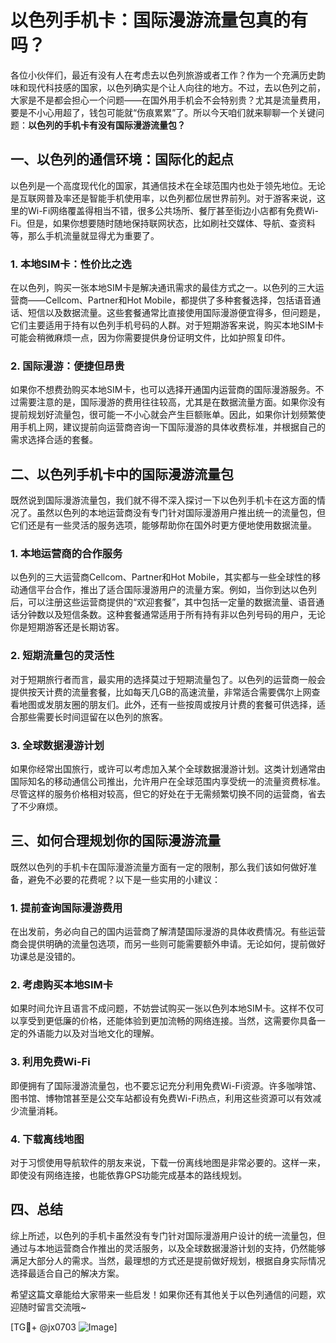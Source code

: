 # 以色列手机卡：国际漫游流量包真的有吗？

各位小伙伴们，最近有没有人在考虑去以色列旅游或者工作？作为一个充满历史韵味和现代科技感的国家，以色列确实是个让人向往的地方。不过，去以色列之前，大家是不是都会担心一个问题——在国外用手机会不会特别贵？尤其是流量费用，要是不小心用超了，钱包可能就“伤痕累累”了。所以今天咱们就来聊聊一个关键问题：**以色列的手机卡有没有国际漫游流量包？**

## 一、以色列的通信环境：国际化的起点

以色列是一个高度现代化的国家，其通信技术在全球范围内也处于领先地位。无论是互联网普及率还是智能手机使用率，以色列都位居世界前列。对于游客来说，这里的Wi-Fi网络覆盖得相当不错，很多公共场所、餐厅甚至街边小店都有免费Wi-Fi。但是，如果你想要随时随地保持联网状态，比如刷社交媒体、导航、查资料等，那么手机流量就显得尤为重要了。

### 1. 本地SIM卡：性价比之选
在以色列，购买一张本地SIM卡是解决通讯需求的最佳方式之一。以色列的三大运营商——Cellcom、Partner和Hot Mobile，都提供了多种套餐选择，包括语音通话、短信以及数据流量。这些套餐通常比直接使用国际漫游便宜得多，但问题是，它们主要适用于持有以色列手机号码的人群。对于短期游客来说，购买本地SIM卡可能会稍微麻烦一点，因为你需要提供身份证明文件，比如护照复印件。

### 2. 国际漫游：便捷但昂贵
如果你不想费劲购买本地SIM卡，也可以选择开通国内运营商的国际漫游服务。不过需要注意的是，国际漫游的费用往往较高，尤其是在数据流量方面。如果你没有提前规划好流量包，很可能一不小心就会产生巨额账单。因此，如果你计划频繁使用手机上网，建议提前向运营商咨询一下国际漫游的具体收费标准，并根据自己的需求选择合适的套餐。

## 二、以色列手机卡中的国际漫游流量包

既然说到国际漫游流量包，我们就不得不深入探讨一下以色列手机卡在这方面的情况了。虽然以色列的本地运营商没有专门针对国际漫游用户推出统一的流量包，但它们还是有一些灵活的服务选项，能够帮助你在国外时更方便地使用数据流量。

### 1. 本地运营商的合作服务
以色列的三大运营商Cellcom、Partner和Hot Mobile，其实都与一些全球性的移动通信平台合作，推出了适合国际漫游用户的流量方案。例如，当你到达以色列后，可以注册这些运营商提供的“欢迎套餐”，其中包括一定量的数据流量、语音通话分钟数以及短信条数。这种套餐通常适用于所有持有非以色列号码的用户，无论你是短期游客还是长期访客。

### 2. 短期流量包的灵活性
对于短期旅行者而言，最实用的选择莫过于短期流量包了。以色列的运营商一般会提供按天计费的流量套餐，比如每天几GB的高速流量，非常适合需要偶尔上网查看地图或发朋友圈的朋友们。此外，还有一些按周或按月计费的套餐可供选择，适合那些需要长时间逗留在以色列的旅客。

### 3. 全球数据漫游计划
如果你经常出国旅行，或许可以考虑加入某个全球数据漫游计划。这类计划通常由国际知名的移动通信公司推出，允许用户在全球范围内享受统一的流量资费标准。尽管这样的服务价格相对较高，但它的好处在于无需频繁切换不同的运营商，省去了不少麻烦。

## 三、如何合理规划你的国际漫游流量

既然以色列的手机卡在国际漫游流量方面有一定的限制，那么我们该如何做好准备，避免不必要的花费呢？以下是一些实用的小建议：

### 1. 提前查询国际漫游费用
在出发前，务必向自己的国内运营商了解清楚国际漫游的具体收费情况。有些运营商会提供明确的流量包选项，而另一些则可能需要额外申请。无论如何，提前做好功课总是没错的。

### 2. 考虑购买本地SIM卡
如果时间允许且语言不成问题，不妨尝试购买一张以色列本地SIM卡。这样不仅可以享受到更低廉的价格，还能体验到更加流畅的网络连接。当然，这需要你具备一定的外语能力以及对当地文化的理解。

### 3. 利用免费Wi-Fi
即便拥有了国际漫游流量包，也不要忘记充分利用免费Wi-Fi资源。许多咖啡馆、图书馆、博物馆甚至是公交车站都设有免费Wi-Fi热点，利用这些资源可以有效减少流量消耗。

### 4. 下载离线地图
对于习惯使用导航软件的朋友来说，下载一份离线地图是非常必要的。这样一来，即使没有网络连接，也能依靠GPS功能完成基本的路线规划。

## 四、总结

综上所述，以色列的手机卡虽然没有专门针对国际漫游用户设计的统一流量包，但通过与本地运营商合作推出的灵活服务，以及全球数据漫游计划的支持，仍然能够满足大部分人的需求。当然，最理想的方式还是提前做好规划，根据自身实际情况选择最适合自己的解决方案。

希望这篇文章能给大家带来一些启发！如果你还有其他关于以色列通信的问题，欢迎随时留言交流哦~ 

[TG💪+ @jx0703 ![Image](https://github.com/user-attachments/assets/dbca1d08-cadb-493c-b0ec-ad6f7a83f270)]
